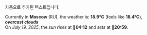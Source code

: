
자동으로 추가된 텍스트입니다.

<!--START_SECTION:weather:moscow-->
Currently in **Moscow** (RU), the weather is: **18.9°C** (feels like **18.4°C**), ***overcast clouds***<br/>
On *July 19, 2025*, the *sun rises* at 🌅**04:12** and *sets* at 🌇**20:59**.
<!--END_SECTION:weather-->
